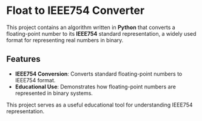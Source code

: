 
# Float to IEEE754 Converter

This project contains an algorithm written in **Python** that converts a floating-point number to its **IEEE754** standard representation, a widely used format for representing real numbers in binary. 

## Features

- **IEEE754 Conversion**: Converts standard floating-point numbers to IEEE754 format.
- **Educational Use**: Demonstrates how floating-point numbers are represented in binary systems.

This project serves as a useful educational tool for understanding IEEE754 representation.
